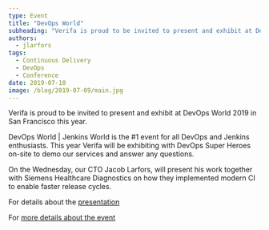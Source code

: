 ```yaml
---
type: Event
title: "DevOps World"
subheading: "Verifa is proud to be invited to present and exhibit at DevOps World 2019 in San Francisco this year."
authors:
  - jlarfors
tags:
  - Continuous Delivery
  - DevOps
  - Conference
date: 2019-07-10
image: /blog/2019-07-09/main.jpg
---
```


Verifa is proud to be invited to present and exhibit at DevOps World 2019 in San Francisco this year.

DevOps World | Jenkins World is the #1 event for all DevOps and Jenkins enthusiasts. This year Verifa will be exhibiting with DevOps Super Heroes on-site to demo our services and answer any questions.

On the Wednesday, our CTO Jacob Larfors, will present his work together with Siemens Healthcare Diagnostics on how they implemented modern CI to enable faster release cycles.

For details about the [presentation](https://sched.co/S6eD)

For [more details about the event](https://www.cloudbees.com/devops-world/san-francisco)
